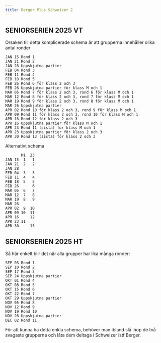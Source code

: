 ```yaml
---
title: Berger Plus Schweizer 2
---
```


## SENIORSERIEN 2025 VT

Orsaken till detta komplicerade schema är att grupperna innehåller olika antal ronder
```
JAN 15 Rond 1
JAN 21 Rond 2
JAN 28 Uppskjutna partier
FEB 04 Rond 3
FEB 11 Rond 4
FEB 18 Rond 5
FEB 26 Rond 6 för klass 2 och 3
FEB 26 Uppskjutna partier för klass M och 1
MAR 05 Rond 7 för klass 2 och 3, rond 6 för klass M och 1
MAR 12 Rond 8 för klass 2 och 3, rond 7 för klass M och 1
MAR 19 Rond 9 för klass 2 och 3, rond 8 för klass M och 1
MAR 26 Uppskjutna partier
APR 02 Rond 10 för klass 2 och 3, rond 9 för klass M och 1
APR 09 Rond 11 för klass 2 och 3, rond 10 för klass M och 1
APR 16 Rond 12 för klass 2 och 3
APR 16 Uppskjutna partier för klass M och 1
APR 23 Rond 11 (sista) för klass M och 1
APR 23 Uppskjutna partier för klass 2 och 3
APR 30 Rond 13 (sista) för klass 2 och 3
```

Alternativt schema
```
       M1  23
JAN 15  1   1
JAN 21  2   2
JAN 28 
FEB 04  3   3
FEB 11  4   4
FEB 18  5   5
FEB 26      6
MAR 05  6   7 
MAR 12  7   8 
MAR 19  8   9 
MAR 26 
APR 02  9  10
APR 09 10  11
APR 16     12
APR 23 11
APR 30     13
```

## SENIORSERIEN 2025 HT

Så här enkelt blir det när alla grupper har lika många ronder:
```
SEP 03 Rond 1
SEP 10 Rond 2
SEP 17 Rond 3
SEP 24 Uppskjutna partier
OKT 01 Rond 4
OKT 08 Rond 5
OKT 15 Rond 6
OKT 22 Rond 7
OKT 29 Uppskjutna partier
NOV 05 Rond 8
NOV 12 Rond 9 
NOV 19 Rond 10
NOV 26 Uppskjutna partier
DEC 02 Rond 11
```

För att kunna ha detta enkla schema, behöver man ibland slå ihop de två svagaste grupperna och låta dem deltaga i Schweizer istf Berger.
